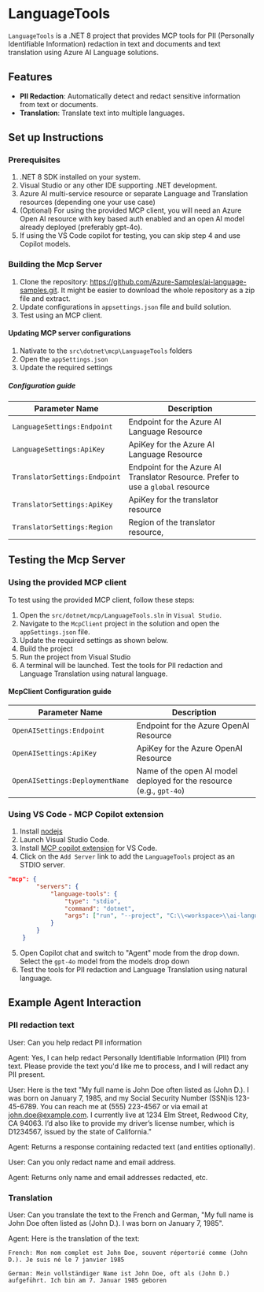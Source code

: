 # LanguageTools  

`LanguageTools` is a .NET 8 project that provides MCP tools for PII (Personally Identifiable Information) redaction in text and documents and text translation using Azure AI Language solutions.  

## Features

- **PII Redaction**: Automatically detect and redact sensitive information from text or documents.  
- **Translation**: Translate text into multiple languages.  

## Set up Instructions

### Prerequisites  

1. .NET 8 SDK installed on your system.  
2. Visual Studio or any other IDE supporting .NET development.
3. Azure AI multi-service resource or separate Language and Translation resources (depending one your use case)
4. (Optional) For using the provided MCP client, you will need an Azure Open AI resource with key based auth enabled and an open AI model already deployed (preferably gpt-4o).
5. If using the VS Code copilot for testing, you can skip step 4 and use Copilot models.

### Building the Mcp Server

1. Clone the repository: https://github.com/Azure-Samples/ai-language-samples.git. It might be easier to download the whole repository as a zip file and extract.
1. Update configurations in `appsettings.json` file and build solution.
1. Test using an MCP client.

#### Updating MCP server configurations

1. Nativate to the `src\dotnet\mcp\LanguageTools` folders
1. Open the `appSettings.json`
1. Update the required settings

##### Configuration guide

| Parameter Name                         | Description                                                       |
|----------------------------------------|-------------------------------------------------------------------|
| `LanguageSettings:Endpoint`                     | Endpoint for the Azure AI Language Resource                                      |
| `LanguageSettings:ApiKey`                           | ApiKey for the Azure AI Language Resource                             |
| `TranslatorSettings:Endpoint`    | Endpoint for the Azure AI Translator Resource. Prefer to use a `global` resource          |
| `TranslatorSettings:ApiKey`                        | ApiKey for the translator resource    |
| `TranslatorSettings:Region`                     | Region of the translator resource,                                  |

## Testing  the Mcp Server

### Using the provided MCP client

To test using the provided MCP client, follow these steps:

1. Open the `src/dotnet/mcp/LanguageTools.sln` in `Visual Studio`.
1. Navigate to the `McpClient` project in the solution and open the `appSettings.json` file.
1. Update the required settings as shown below.
1. Build the project
1. Run the project from Visual Studio
1. A terminal will be launched. Test the tools for PII redaction and Language Translation using natural language.

#### McpClient Configuration guide

| Parameter Name                         | Description                                                       |
|----------------------------------------|-------------------------------------------------------------------|
| `OpenAISettings:Endpoint`                     | Endpoint for the Azure OpenAI Resource                                      |
| `OpenAISettings:ApiKey`                           | ApiKey for the Azure OpenAI Resource                             |
| `OpenAISettings:DeploymentName`    | Name of the open AI model deployed for the resource (e.g., `gpt-4o`)        |

### Using VS Code - MCP Copilot extension

1. Install [nodejs](https://nodejs.org/en/download/)
1. Launch Visual Studio Code.
1. Install [MCP copilot extension](https://code.visualstudio.com/docs/copilot/chat/mcp-servers?wt.md_id=AZ-MVP-5004796#_enable-mcp-support-in-vs-code) for VS Code.
1. Click on the `Add Server` link to add the `LanguageTools` project as an STDIO server.

```json
"mcp": {
        "servers": {
            "language-tools": {
                "type": "stdio",
                "command": "dotnet",
                "args": ["run", "--project", "C:\\<workspace>\\ai-language-samples\\src\\dotnet\\mcp\\McpServer\\Tools\\LanguageTools\\LanguageTools.csproj", "All"],
            }
        }
    }
```

5. Open Copilot chat and switch to "Agent" mode from the drop down. Select the `gpt-4o` model from the models drop down
1.  Test the tools for PII redaction and Language Translation using natural language.

## Example Agent Interaction

### PII redaction text

User: Can you help redact PII information

Agent: Yes, I can help redact Personally Identifiable Information (PII) from text. Please provide the text you'd like me to process, and I will redact any PII present.

User: Here is the text "My full name is John Doe often listed as (John D.). I was born on January 7, 1985, and my Social Security Number (SSN)is 123-45-6789. You can reach me at (555) 223-4567 or via email at john.doe@example.com. I currently live at 1234 Elm Street, Redwood City, CA 94063. I’d also like to provide my driver’s license number, which is D1234567, issued by the state of California."

Agent: Returns a response containing redacted text (and entities optionally).

User: Can you only redact name and email address. 

Agent: Returns only name and email addresses redacted, etc.

### Translation

User: Can you translate the text to the French and German, "My full name is John Doe often listed as (John D.). I was born on January 7, 1985".

Agent: Here is the translation of the text:

    French: Mon nom complet est John Doe, souvent répertorié comme (John D.). Je suis né le 7 janvier 1985

    German: Mein vollständiger Name ist John Doe, oft als (John D.) aufgeführt. Ich bin am 7. Januar 1985 geboren 

